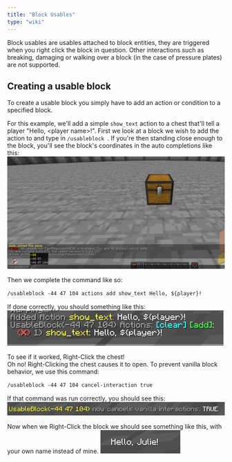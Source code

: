 ```yaml
---
title: "Block Usables"
type: "wiki"
---
```


Block usables are usables attached to block entities, they are triggered when 
you right click the block in question. Other interactions such as breaking, 
damaging or walking over a block (in the case of pressure plates) are not 
supported.

## Creating a usable block
To create a usable block you simply have to add an action or condition to a 
specified block.
  
For this example, we'll add a simple `show_text` action to a chest that'll tell
a player "Hello, &lt;player name&gt;!". First we look at a block we wish to add 
the action to and type in `/usableblock `. If you're then standing close enough
to the block, you'll see the block's coordinates in the auto completions like 
this:
<img src="/images/adminwiki/usableblock-autocomplete.png" class="rounded-lg">

Then we complete the command like so: 
```txt
/usableblock -44 47 104 actions add show_text Hello, ${player}!
```
If done correctly, you should something like this:
<img src="/images/adminwiki/usableblock-success.png" class="rounded-lg">

To see if it worked, Right-Click the chest!  
Oh no! Right-Clicking the chest causes it to open. To prevent vanilla block
behavior, we use this command:
```txt
/usableblock -44 47 104 cancel-interaction true
```
  
If that command was run correctly, you should see this:
<img src="/images/adminwiki/ub-ci.png" class="rounded-lg">


Now when we Right-Click the block we should see something like this, with your
own name instead of mine.
<img src="/images/adminwiki/ub-end.png" class="rounded-lg">